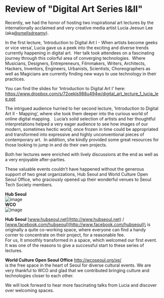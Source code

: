 Review of "Digital Art Series I&II"
===================================

Recently, we had the honor of hosting two inspirational art lectures by
the internationally acclaimed and very creative media artist Lucia
Jeesun Lee (aka[@smellsdreamy](https://twitter.com/smellsdreamy)).

In the first lecture, ‘Introduction to Digital Art I - When artists
become geeks or vice versa’, Lucia gave us a peek into the exciting and
diverse trends currently happening in digital art.  Her talk took
attendees on a fascinating journey through this colorful area of
converging technologies.  Where Musicians, Designers, Entrepreneurs,
Filmmakers, Writers, Architects, Hackers, Inventors, Engineers,
Urbanists, Scientists, Choreographers as well as Magicians are currently
finding new ways to use technology in their practices.

You can find the slides for ‘Introduction to Digital Art I’ here:
[](https://www.dropbox.com/s/72oekls988u494w/digital_art_lecture_1_lucia_lee.ppt)<https://www.dropbox.com/s/72oekls988u494w/digital_art_lecture_1_lucia_lee.ppt>

The intrigued audience hurried to her second lecture, ’Introduction to
Digital Art II - Mapping’, where she took them deeper into the curious
world of online digital mapping.   Lucia’s solid selection of artists
and her thoughtful interpretations helped a very eager audience to see
how images of our modern, sometimes hectic world, once frozen in time
could be appropriated and transformed into expressive and highly
unconventional pieces of contemporary art.  In addition, she kindly
provided some great resources for those looking to jump in and do their
own projects.

Both her lectures were enriched with lively discussions at the end as
well as a very enjoyable after-parties.

These valuable events couldn’t have happened without the generous
support of two great organizations, Hub Seoul and World Culture Open
Seoul Office, who graciously opened up their wonderful venues to Seoul
Tech Society members.

**Hub Seoul**\
![image](https://lh3.googleusercontent.com/9QPjmwC57S5muRmizwQHYCDqfgGYWVGF3xYdzF-4TmvtXrOk2TYUFVAAocRtFrfJobjAEiScUlWxwOD6MJF3a0Ty5d50fhET3uHx0nVq002nNTFkDoynfHRL)\
**WCO**\
![image](https://lh5.googleusercontent.com/PqLzDtQvhxhCmQcSHB5gA226FEl7hGrXsXh8-rqmOo7jdqdEJBUuTq7unWYoB2IsCL_pUCDv3cLt8NAlINEu72HcB6qTRtl0yGZ4C4FrXaweETpvMn9iFJBr)

**Hub Seoul** [www.hubseoul.net](http://www.hubseoul.net) /
[www.facebook.com/hubseoul](http://www.facebook.com/hubseoul)\
is originally a quite co-working space, where everyone can find a handy
corner to concentrate on their project, for a reasonable fee.\
For us, It smoothly transformed in a space, which welcomed our first
event. It was one of the reasons to give a successful start to these
series of lectures.

**World Culture Open Seoul Office** <http://wcoseoul.org/xe/>\
is the free space in the heart of Seoul for diverse cultural events. We
are very thankful to WCO and glad that we contributed bringing culture
and technologies closer to each other.

We will look forward to hear more fascinating talks from Lucia and
discover over welcoming spaces.


